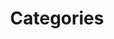 ---
layout: categories
title: Categories
permalink: /categories
image: assets/images/logo.pngbund
description: "Sheeny Care is a skin care blog where we explain skin and skin care, decode ingredients, bust myths, talk about controversial ingredients and help people create and stick to their skin care routine in accordance to their skin type."
---